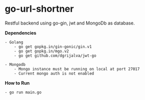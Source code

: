 # go-url-shortner
Restful backend using go-gin, jwt and MongoDb as database.

**Dependencies**
    
    - Golang
        - go get gopkg.in/gin-gonic/gin.v1
        - go get gopkg.in/mgo.v2
        - go get github.com/dgrijalva/jwt-go
        
    - Mongodb
        - Mongo instance must be running on local at port 27017
        - Current mongo auth is not enabled



**How to Run**

    - go run main.go


